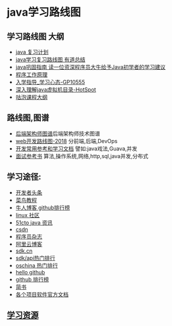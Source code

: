 # java学习路线图

## 学习路线图 大纲
* [java 复习计划](http://note.youdao.com/noteshare?id=bd5f95a1a22de561c3fcaef99b501d5c&sub=CE8642CC711F46C694BC250ED474096E)
* [java学习复习路线图 有道总结](http://note.youdao.com/noteshare?id=23f772567f35e59e2f0500f21594ddd3&sub=BF5D23B5B09A4248B3670B577A09A5C6)
* [java巩固指南 读一位资深程序员大牛给予Java初学者的学习建议](http://note.youdao.com/noteshare?id=bea218d9390c34bed965ae7e881d77c4&sub=D2C9F53298A74436AB7A5AA6B73D3E00)
* [程序工作原理](http://note.youdao.com/noteshare?id=76d00b7f780a7c40e03be5f90e5e24ec&sub=71F5966247664D908EA9D91C8A6CFB77)
* [入学指导_学习心态-GP10555](http://note.youdao.com/noteshare?id=0dcaa2c9940facd0bc6e3cd750ddfb4f&sub=33F29526294147488869D5ED9A4A354C)
* [深入理解java虚拟机目录-HotSpot](http://note.youdao.com/noteshare?id=6ac88a6d95f7f5571da39c99b6ddc892&sub=675A7F9CF9974B82A03BF29482CF66F1)
* [咕泡课程大纲](http://note.youdao.com/noteshare?id=9900601adb25b48bf1e7a5cf13369a04&sub=ECEA74C1C6AB47D492392C08A07D9456)

## 路线图,图谱
- [后端架构师图谱](https://github.com/xingshaocheng/architect-awesome)后端架构师技术图谱
- [web开发路线图-2018](https://github.com/kamranahmedse/developer-roadmap) 分前端,后端,DevOps
- [开发常用参考和学习文档](https://github.com/qibaoguang/Study-Step-by-Step) 譬如:java戏法,Guava,并发
- [面试参考书](https://github.com/CyC2018/Interview-Notebook) 算法,操作系统,网络,http,sql,java并发,分布式


## 学习途径:
* [开发者头条  ](https://toutiao.io/favorites)
* [菜鸟教程  ](https://c.runoob.com/)
* [牛人博客 github排行榜](http://outofmemory.cn/github/*/*/?sort=followers)
* [linux 社区  ](http://www.linuxidc.com/Linuxit/)
* [51cto java 资讯 ](http://developer.51cto.com/col/1729/)
* [csdn ](http://blog.csdn.net/nav/lang)
* [程序员杂志 ](http://special.csdncms.csdn.net/programmer-covers/)
* [阿里云博客 ](https://yq.aliyun.com/articles?spm=5176.100244.headermainnav.3.32754657t452Ly)
* [sdk.cn  ](https://sdk.cn/)  
* [sdk/api热门排行](https://sdk.cn/datas/trending?tab=hot)
* [oschina 热门排行  ](https://www.oschina.net/project/zh)
* [hello github ](https://hellogithub.com/)
* [github 排行榜 ](https://github.com/search?l=Java&p=1&q=stars%3A%3E1&s=stars&type=Repositories)
* [简书 ](https://www.jianshu.com/c/NEt52a)
* [各个项目软件官方文档](spring/docker/shiro)

## [学习资源](/books/learn/learn)